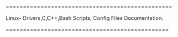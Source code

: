 ================================================

Linux- Drivers,C,C++,Bash Scripts, Config Files
Documentation.

===============================================
